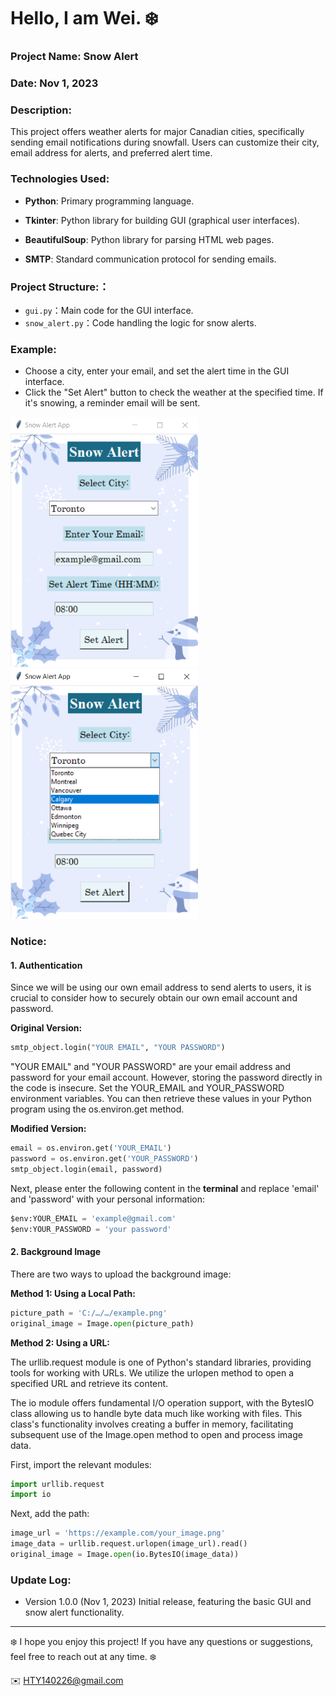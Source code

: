 Hello, I am Wei. ❄️
======

### Project Name:  Snow Alert

### Date:  Nov 1, 2023

### Description:
This project offers weather alerts for major Canadian cities, specifically sending email notifications during snowfall. Users can customize their city, email address for alerts, and preferred alert time.

### Technologies Used:
- **Python**: Primary programming language.
  
- **Tkinter**: Python library for building GUI (graphical user interfaces).
  
- **BeautifulSoup**: Python library for parsing HTML web pages.
  
- **SMTP**: Standard communication protocol for sending emails.
  

### Project Structure:：
- `gui.py`：Main code for the GUI interface.
- `snow_alert.py`：Code handling the logic for snow alerts.


### Example:
- Choose a city, enter your email, and set the alert time in the GUI interface.
- Click the "Set Alert" button to check the weather at the specified time. If it's snowing, a reminder email will be sent.
  
<img width="300" height="400" src="https://github.com/1640Wei/Snow-Alert/blob/1415c526294040eb3cd81487539ca6d893be53b7/picture/1.png">   
<img width="300" height="400" src="https://github.com/1640Wei/Snow-Alert/blob/5f0173f8279ed642a34796d8180a31b6061ab015/picture/2.png">


### Notice:

#### 1. Authentication

Since we will be using our own email address to send alerts to users, it is crucial to consider how to securely obtain our own email account and password.

**Original Version:**
```python
smtp_object.login("YOUR EMAIL", "YOUR PASSWORD")  
```
"YOUR EMAIL" and "YOUR PASSWORD" are your email address and password for your email account. However, storing the password directly in the code is insecure.
Set the YOUR_EMAIL and YOUR_PASSWORD environment variables. You can then retrieve these values in your Python program using the os.environ.get method.

**Modified Version:**

```python
email = os.environ.get('YOUR_EMAIL')
password = os.environ.get('YOUR_PASSWORD')
smtp_object.login(email, password)
```

Next, please enter the following content in the **terminal** and replace 'email' and 'password' with your personal information:

```python
$env:YOUR_EMAIL = 'example@gmail.com'
$env:YOUR_PASSWORD = 'your password'
```

#### 2. Background Image

There are two ways to upload the background image:

**Method 1: Using a Local Path:**

```python
picture_path = 'C:/…/…/example.png'
original_image = Image.open(picture_path)
```

**Method 2: Using a URL:**

The urllib.request module is one of Python's standard libraries, providing tools for working with URLs. We utilize the urlopen method to open a specified URL and retrieve its content.

The io module offers fundamental I/O operation support, with the BytesIO class allowing us to handle byte data much like working with files. This class's functionality involves creating a buffer in memory, facilitating subsequent use of the Image.open method to open and process image data.

First, import the relevant modules:

```python
import urllib.request
import io
```

Next, add the path:
```python
image_url = 'https://example.com/your_image.png'
image_data = urllib.request.urlopen(image_url).read()
original_image = Image.open(io.BytesIO(image_data))
```

### Update Log:
- Version 1.0.0 (Nov 1, 2023)
Initial release, featuring the basic GUI and snow alert functionality.


***

❄️ I hope you enjoy this project! If you have any questions or suggestions, feel free to reach out at any time. ❄️

✉️ HTY140226@gmail.com



